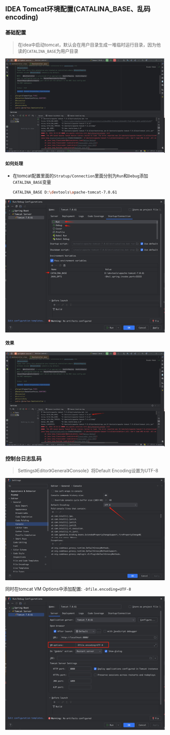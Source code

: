 ## IDEA Tomcat环境配置(CATALINA_BASE、乱码encoding)

### 基础配置

> 在idea中启动tomcat，默认会在用户目录生成一堆临时运行目录，因为他读的`CATALINA_BASE`为用户目录

![](img/1.png)

#### 如何处理

* 在tomcat配置里面的`Stratup/Connection`里面分别为`Run`和`Debug`添加`CATALINA_BASE`变量

  ```sh
  CATALINA_BASE D:\devtools\apache-tomcat-7.0.61
  ```

![](img/2.png)

#### 效果

![](img/3.png)



### 控制台日志乱码

> Settings》Editor》General》Console》将Default Encoding设置为UTF-8

![](img/encoding1.png)

同时在tomcat VM Options中添加配置: `-Dfile.encoding=UTF-8`

![](img/encoding2.png)